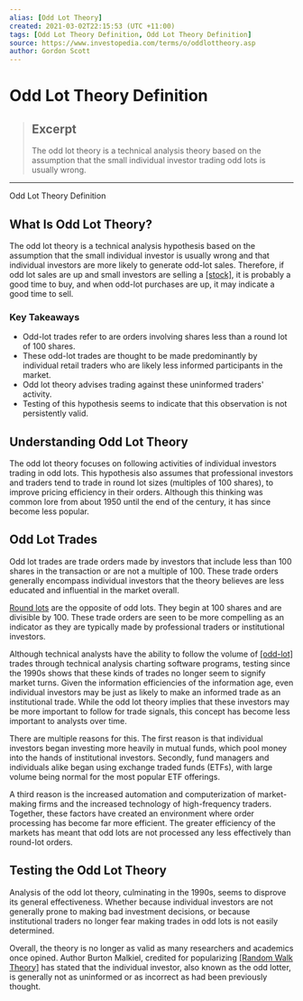 ```yaml
---
alias: [Odd Lot Theory]
created: 2021-03-02T22:15:53 (UTC +11:00)
tags: [Odd Lot Theory Definition, Odd Lot Theory Definition]
source: https://www.investopedia.com/terms/o/oddlottheory.asp
author: Gordon Scott
---
```


# Odd Lot Theory Definition

> ## Excerpt
> The odd lot theory is a technical analysis theory based on the assumption that the small individual investor trading odd lots is usually wrong.

---

Odd Lot Theory Definition
## What Is Odd Lot Theory?

The odd lot theory is a technical analysis hypothesis based on the assumption that the small individual investor is usually wrong and that individual investors are more likely to generate odd-lot sales. Therefore, if odd lot sales are up and small investors are selling a [[stock]](https://www.investopedia.com/terms/s/stock.asp), it is probably a good time to buy, and when odd-lot purchases are up, it may indicate a good time to sell.

### Key Takeaways

-   Odd-lot trades refer to are orders involving shares less than a round lot of 100 shares.
-   These odd-lot trades are thought to be made predominantly by individual retail traders who are likely less informed participants in the market.
-   Odd lot theory advises trading against these uninformed traders' activity.
-   Testing of this hypothesis seems to indicate that this observation is not persistently valid.

## Understanding Odd Lot Theory

The odd lot theory focuses on following activities of individual investors trading in odd lots. This hypothesis also assumes that professional investors and traders tend to trade in round lot sizes (multiples of 100 shares), to improve pricing efficiency in their orders. Although this thinking was common lore from about 1950 until the end of the century, it has since become less popular.

## Odd Lot Trades

Odd lot trades are trade orders made by investors that include less than 100 shares in the transaction or are not a multiple of 100. These trade orders generally encompass individual investors that the theory believes are less educated and influential in the market overall.

[Round lots](https://www.investopedia.com/terms/r/roundlot.asp) are the opposite of odd lots. They begin at 100 shares and are divisible by 100. These trade orders are seen to be more compelling as an indicator as they are typically made by professional traders or institutional investors.

Although technical analysts have the ability to follow the volume of [[odd-lot]](https://www.investopedia.com/terms/o/oddlot.asp) trades through technical analysis charting software programs, testing since the 1990s shows that these kinds of trades no longer seem to signify market turns. Given the information efficiencies of the information age, even individual investors may be just as likely to make an informed trade as an institutional trade. While the odd lot theory implies that these investors may be more important to follow for trade signals, this concept has become less important to analysts over time.

There are multiple reasons for this. The first reason is that individual investors began investing more heavily in mutual funds, which pool money into the hands of institutional investors. Secondly, fund managers and individuals alike began using exchange traded funds (ETFs), with large volume being normal for the most popular ETF offerings.

A third reason is the increased automation and computerization of market-making firms and the increased technology of high-frequency traders. Together, these factors have created an environment where order processing has become far more efficient. The greater efficiency of the markets has meant that odd lots are not processed any less effectively than round-lot orders.

## Testing the Odd Lot Theory

Analysis of the odd lot theory, culminating in the 1990s, seems to disprove its general effectiveness. Whether because individual investors are not generally prone to making bad investment decisions, or because institutional traders no longer fear making trades in odd lots is not easily determined.

Overall, the theory is no longer as valid as many researchers and academics once opined. Author Burton Malkiel, credited for popularizing [[Random Walk Theory]](https://www.investopedia.com/terms/r/randomwalktheory.asp) has stated that the individual investor, also known as the odd lotter, is generally not as uninformed or as incorrect as had been previously thought.
